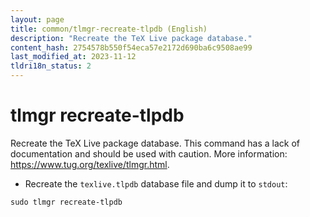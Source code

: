 ```yaml
---
layout: page
title: common/tlmgr-recreate-tlpdb (English)
description: "Recreate the TeX Live package database."
content_hash: 2754578b550f54eca57e2172d690ba6c9508ae99
last_modified_at: 2023-11-12
tldri18n_status: 2
---
```

# tlmgr recreate-tlpdb

Recreate the TeX Live package database.
This command has a lack of documentation and should be used with caution.
More information: <https://www.tug.org/texlive/tlmgr.html>.

- Recreate the `texlive.tlpdb` database file and dump it to `stdout`:

`sudo tlmgr recreate-tlpdb`
